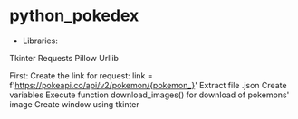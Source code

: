 # python_pokedex
 
 
 
- Libraries:

Tkinter
Requests
Pillow
Urllib




First:
Create the link for request: link = f'https://pokeapi.co/api/v2/pokemon/{pokemon_}'
Extract file .json
Create variables
Execute function download_images() for download of pokemons' image
Create window using tkinter


